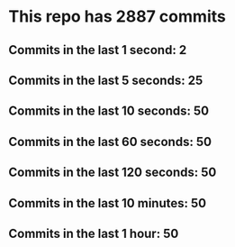 # This repo has 2887 commits

## Commits in the last 1 second: 2
## Commits in the last 5 seconds: 25
## Commits in the last 10 seconds: 50
## Commits in the last 60 seconds: 50
## Commits in the last 120 seconds: 50
## Commits in the last 10 minutes: 50
## Commits in the last 1 hour: 50
